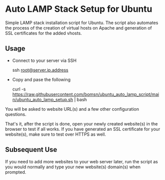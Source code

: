 # Auto LAMP Stack Setup for Ubuntu
Simple LAMP stack installation script for Ubuntu. The script also automates the process of the creation of virtual hosts on Apache and generation of SSL certificates for the added vhosts.

## Usage

- Connect to your server via SSH

    ssh root@server.ip.address

- Copy and pase the following 

    curl -s https://raw.githubusercontent.com/bomsn/ubuntu_auto_lamp_script/main/ubuntu_auto_lamp_setup.sh | bash

You will be asked to website URL(s) and a few other configuration questions.

That's it, after the script is done, open your newly created website(s) in the browser to test if all works. If you have generated an SSL certificate for your website(s), make sure to test over HTTPS as well. 

## Subsequent Use

If you need to add more websites to your web server later, run the script as you would normally and type your new website(s) domain(s) when prompted.
